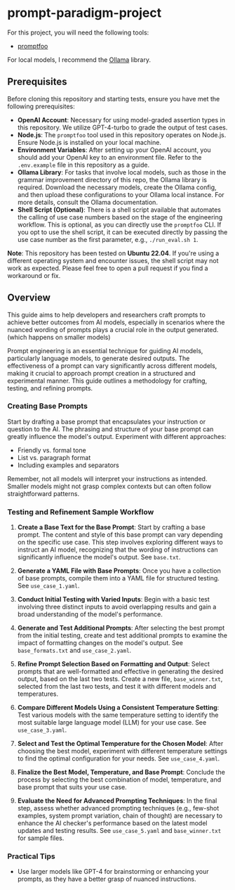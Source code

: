 # prompt-paradigm-project

For this project, you will need the following tools:
- [promptfoo](https://github.com/promptfoo/promptfoo)

For local models, I recommend the [Ollama](https://ollama.com/) library.

## Prerequisites

Before cloning this repository and starting tests, ensure you have met the following prerequisites:

- **OpenAI Account**: Necessary for using model-graded assertion types in this repository. We utilize GPT-4-turbo to grade the output of test cases.
- **Node.js**: The `promptfoo` tool used in this repository operates on Node.js. Ensure Node.js is installed on your local machine.
- **Environment Variables**: After setting up your OpenAI account, you should add your OpenAI key to an environment file. Refer to the `.env.example` file in this repository as a guide.
- **Ollama Library**: For tasks that involve local models, such as those in the grammar improvement directory of this repo, the Ollama library is required. Download the necessary models, create the Ollama config, and then upload these configurations to your Ollama local instance. For more details, consult the Ollama documentation.
- **Shell Script (Optional)**: There is a shell script available that automates the calling of use case numbers based on the stage of the engineering workflow. This is optional, as you can directly use the `promptfoo` CLI. If you opt to use the shell script, it can be executed directly by passing the use case number as the first parameter, e.g., `./run_eval.sh 1`.

**Note**: This repository has been tested on **Ubuntu 22.04**. If you're using a different operating system and encounter issues, the shell script may not work as expected. Please feel free to open a pull request if you find a workaround or fix.


## Overview
This guide aims to help developers and researchers craft prompts to achieve better outcomes from AI models, especially in scenarios where the nuanced wording of prompts plays a crucial role in the output generated. (which happens on smaller models)

Prompt engineering is an essential technique for guiding AI models, particularly language models, to generate desired outputs. The effectiveness of a prompt can vary significantly across different models, making it crucial to approach prompt creation in a structured and experimental manner. This guide outlines a methodology for crafting, testing, and refining prompts.

### Creating Base Prompts
Start by drafting a base prompt that encapsulates your instruction or question to the AI. The phrasing and structure of your base prompt can greatly influence the model's output. Experiment with different approaches:

- Friendly vs. formal tone
- List vs. paragraph format
- Including examples and separators

Remember, not all models will interpret your instructions as intended. Smaller models might not grasp complex contexts but can often follow straightforward patterns.

### Testing and Refinement Sample Workflow
1. **Create a Base Text for the Base Prompt**: Start by crafting a base prompt. The content and style of this base prompt can vary depending on the specific use case. This step involves exploring different ways to instruct an AI model, recognizing that the wording of instructions can significantly influence the model's output. See `base.txt`.
    
2. **Generate a YAML File with Base Prompts**: Once you have a collection of base prompts, compile them into a YAML file for structured testing. See `use_case_1.yaml`.
    
3. **Conduct Initial Testing with Varied Inputs**: Begin with a basic test involving three distinct inputs to avoid overlapping results and gain a broad understanding of the model's performance.
    
4. **Generate and Test Additional Prompts**: After selecting the best prompt from the initial testing, create and test additional prompts to examine the impact of formatting changes on the model's output. See `base_formats.txt` and `use_case_2.yaml`.
    
5. **Refine Prompt Selection Based on Formatting and Output**: Select prompts that are well-formatted and effective in generating the desired output, based on the last two tests. Create a new file, `base_winner.txt`, selected from the last two tests, and test it with different models and temperatures.
    
6. **Compare Different Models Using a Consistent Temperature Setting**: Test various models with the same temperature setting to identify the most suitable large language model (LLM) for your use case. See `use_case_3.yaml`.
    
7. **Select and Test the Optimal Temperature for the Chosen Model**: After choosing the best model, experiment with different temperature settings to find the optimal configuration for your needs. See `use_case_4.yaml`.
    
8. **Finalize the Best Model, Temperature, and Base Prompt**: Conclude the process by selecting the best combination of model, temperature, and base prompt that suits your use case.
    
9. **Evaluate the Need for Advanced Prompting Techniques**: In the final step, assess whether advanced prompting techniques (e.g., few-shot examples, system prompt variation, chain of thought) are necessary to enhance the AI checker's performance based on the latest model updates and testing results. See `use_case_5.yaml` and `base_winner.txt` for sample files.

### Practical Tips
- Use larger models like GPT-4 for brainstorming or enhancing your prompts, as they have a better grasp of nuanced instructions.